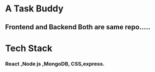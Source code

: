 # A Task Buddy

## Frontend and Backend Both are same repo.....

# Tech Stack 
### React ,Node js ,MongoDB, CSS,express.

